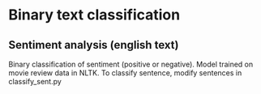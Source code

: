 # Binary text classification
## Sentiment analysis (english text)
Binary classification of sentiment (positive or negative). Model trained on movie review data in NLTK. 
To classify sentence, modify sentences in classify_sent.py
